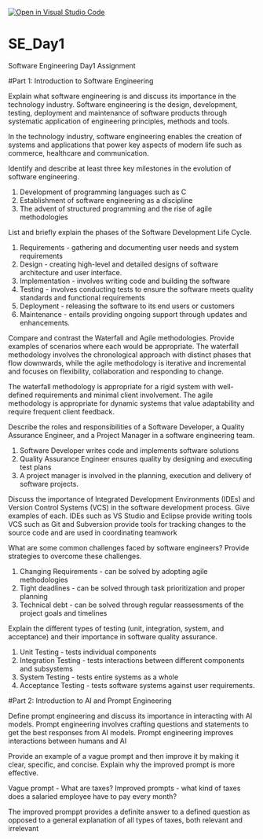 [![Open in Visual Studio Code](https://classroom.github.com/assets/open-in-vscode-2e0aaae1b6195c2367325f4f02e2d04e9abb55f0b24a779b69b11b9e10269abc.svg)](https://classroom.github.com/online_ide?assignment_repo_id=18376702&assignment_repo_type=AssignmentRepo)
# SE_Day1
Software Engineering Day1 Assignment

#Part 1: Introduction to Software Engineering

Explain what software engineering is and discuss its importance in the technology industry.
Software engineering is the design, development, testing, deployment and maintenance of software products through systematic application of engineering principles, methods and tools. 

In the technology industry, software engineering enables the creation of systems and applications that power key aspects of modern life such as commerce, healthcare and communication. 

Identify and describe at least three key milestones in the evolution of software engineering.
1. Development of programming languages such as C
2. Establishment of software engineering as a discipline
3. The advent of structured programming and the rise of agile methodologies

List and briefly explain the phases of the Software Development Life Cycle.
1. Requirements -  gathering and documenting user needs and system requirements
2. Design - creating high-level and detailed designs of software architecture and user interface.
3. Implementation - involves writing code and building the software
4. Testing - involves conducting tests to ensure the software meets quality standards and functional requirements
5. Deployment - releasing the software to its end users or customers
6. Maintenance - entails providing ongoing support through updates and enhancements.

Compare and contrast the Waterfall and Agile methodologies. Provide examples of scenarios where each would be appropriate.
 The waterfall methodology involves the chronological approach with distinct phases that flow downwards, while the agile methodology is iterative and incremental and focuses on flexibility, collaboration and responding to change. 

 The waterfall methodology is appropriate for a rigid system with well-defined requirements and minimal client involvement. The agile methodology is appropriate for dynamic systems that value adaptability and require frequent client feedback. 

Describe the roles and responsibilities of a Software Developer, a Quality Assurance Engineer, and a Project Manager in a software engineering team.

1. Software Developer writes code and implements software solutions
2. Quality Assurance Engineer ensures quality by designing and executing test plans
3. A project manager is involved in the planning, execution and delivery of software projects. 


Discuss the importance of Integrated Development Environments (IDEs) and Version Control Systems (VCS) in the software development process. Give examples of each.
IDEs such as VS Studio and Eclipse provide writing tools 
VCS such as Git and Subversion provide tools for tracking changes to the source code and are used in coordinating teamwork 

What are some common challenges faced by software engineers? Provide strategies to overcome these challenges.
1. Changing Requirements - can be solved by adopting agile methodologies
2. Tight deadlines - can be solved through task prioritization and proper planning
3. Technical debt - can be solved through regular reassessments of the project goals and timelines 

Explain the different types of testing (unit, integration, system, and acceptance) and their importance in software quality assurance.
1. Unit Testing - tests individual components 
2. Integration Testing - tests interactions between different components and subsystems
3. System Testing - tests entire systems as a whole
4. Acceptance Testing - tests software systems against user requirements. 

#Part 2: Introduction to AI and Prompt Engineering


Define prompt engineering and discuss its importance in interacting with AI models.
Prompt engineering involves crafting questions and statements to get the best responses from AI models. 
Prompt engineering improves interactions between humans and AI

Provide an example of a vague prompt and then improve it by making it clear, specific, and concise. Explain why the improved prompt is more effective.

Vague prompt - What are taxes?
Improved prompts - what kind of taxes does a salaried employee have to pay every month?

The improved promppt provides a definite answer to a defined question as opposed to a general explanation of all types of taxes, both relevant and irrelevant 
